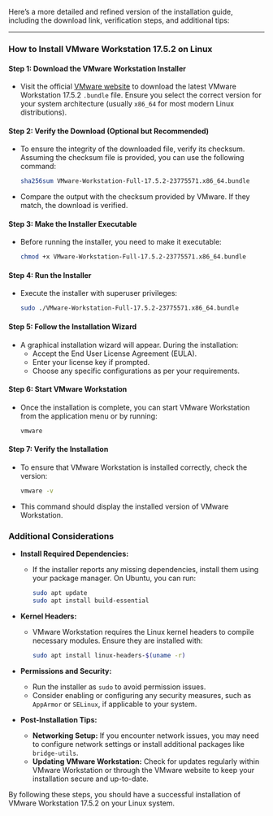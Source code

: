 Here’s a more detailed and refined version of the installation guide, including the download link, verification steps, and additional tips:

---

### **How to Install VMware Workstation 17.5.2 on Linux**

#### **Step 1: Download the VMware Workstation Installer**
- Visit the official [VMware website](https://www.vmware.com/products/workstation-pro.html) to download the latest VMware Workstation 17.5.2 `.bundle` file. Ensure you select the correct version for your system architecture (usually `x86_64` for most modern Linux distributions).

#### **Step 2: Verify the Download (Optional but Recommended)**
- To ensure the integrity of the downloaded file, verify its checksum. Assuming the checksum file is provided, you can use the following command:
  ```bash
  sha256sum VMware-Workstation-Full-17.5.2-23775571.x86_64.bundle
  ```
- Compare the output with the checksum provided by VMware. If they match, the download is verified.

#### **Step 3: Make the Installer Executable**
- Before running the installer, you need to make it executable:
  ```bash
  chmod +x VMware-Workstation-Full-17.5.2-23775571.x86_64.bundle
  ```

#### **Step 4: Run the Installer**
- Execute the installer with superuser privileges:
  ```bash
  sudo ./VMware-Workstation-Full-17.5.2-23775571.x86_64.bundle
  ```

#### **Step 5: Follow the Installation Wizard**
- A graphical installation wizard will appear. During the installation:
  - Accept the End User License Agreement (EULA).
  - Enter your license key if prompted.
  - Choose any specific configurations as per your requirements.

#### **Step 6: Start VMware Workstation**
- Once the installation is complete, you can start VMware Workstation from the application menu or by running:
  ```bash
  vmware
  ```

#### **Step 7: Verify the Installation**
- To ensure that VMware Workstation is installed correctly, check the version:
  ```bash
  vmware -v
  ```
- This command should display the installed version of VMware Workstation.

### **Additional Considerations**

- **Install Required Dependencies:**
  - If the installer reports any missing dependencies, install them using your package manager. On Ubuntu, you can run:
    ```bash
    sudo apt update
    sudo apt install build-essential
    ```

- **Kernel Headers:**
  - VMware Workstation requires the Linux kernel headers to compile necessary modules. Ensure they are installed with:
    ```bash
    sudo apt install linux-headers-$(uname -r)
    ```

- **Permissions and Security:**
  - Run the installer as `sudo` to avoid permission issues.
  - Consider enabling or configuring any security measures, such as `AppArmor` or `SELinux`, if applicable to your system.

- **Post-Installation Tips:**
  - **Networking Setup:** If you encounter network issues, you may need to configure network settings or install additional packages like `bridge-utils`.
  - **Updating VMware Workstation:** Check for updates regularly within VMware Workstation or through the VMware website to keep your installation secure and up-to-date.

By following these steps, you should have a successful installation of VMware Workstation 17.5.2 on your Linux system.
